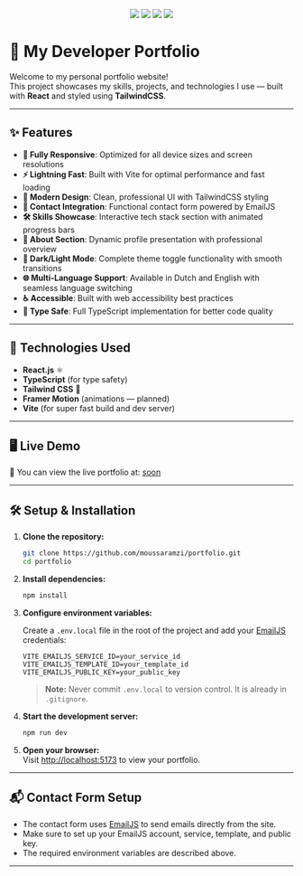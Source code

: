 <p align="center">
  <img src="https://img.shields.io/badge/React-20232A?style=for-the-badge&logo=react&logoColor=61DAFB" />
  <img src="https://img.shields.io/badge/TailwindCSS-0EA5E9?style=for-the-badge&logo=tailwindcss&logoColor=white" />
  <img src="https://img.shields.io/badge/TypeScript-3178C6?style=for-the-badge&logo=typescript&logoColor=white" />
  <img src="https://img.shields.io/badge/Vite-646CFF?style=for-the-badge&logo=vite&logoColor=white" />
</p>

# 🚀 My Developer Portfolio

Welcome to my personal portfolio website!  
This project showcases my skills, projects, and technologies I use — built with **React** and styled using **TailwindCSS**.

---

## ✨ Features

- **📱 Fully Responsive**: Optimized for all device sizes and screen resolutions
- **⚡ Lightning Fast**: Built with Vite for optimal performance and fast loading
- **🎨 Modern Design**: Clean, professional UI with TailwindCSS styling
- **📧 Contact Integration**: Functional contact form powered by EmailJS
- **🛠 Skills Showcase**: Interactive tech stack section with animated progress bars
- **📄 About Section**: Dynamic profile presentation with professional overview
- **🌙 Dark/Light Mode**: Complete theme toggle functionality with smooth transitions
- **🌐 Multi-Language Support**: Available in Dutch and English with seamless language switching
- **♿ Accessible**: Built with web accessibility best practices
- **🔧 Type Safe**: Full TypeScript implementation for better code quality

---

## 🧰 Technologies Used

- **React.js** ⚛️
- **TypeScript** (for type safety)
- **Tailwind CSS** 🎨
- **Framer Motion** (animations — planned)
- **Vite** (for super fast build and dev server)

---

## 🖥️ Live Demo

🚀 You can view the live portfolio at: [soon](https://chromedino.com/)

---

## 🛠️ Setup & Installation

1. **Clone the repository:**
   ```bash
   git clone https://github.com/moussaramzi/portfolio.git
   cd portfolio
   ```

2. **Install dependencies:**
   ```bash
   npm install
   ```

3. **Configure environment variables:**

   Create a `.env.local` file in the root of the project and add your [EmailJS](https://www.emailjs.com/) credentials:
   ```env
   VITE_EMAILJS_SERVICE_ID=your_service_id
   VITE_EMAILJS_TEMPLATE_ID=your_template_id
   VITE_EMAILJS_PUBLIC_KEY=your_public_key
   ```

   > **Note:** Never commit `.env.local` to version control. It is already in `.gitignore`.

4. **Start the development server:**
   ```bash
   npm run dev
   ```

5. **Open your browser:**  
   Visit [http://localhost:5173](http://localhost:5173) to view your portfolio.

---

## 📬 Contact Form Setup

- The contact form uses [EmailJS](https://www.emailjs.com/) to send emails directly from the site.
- Make sure to set up your EmailJS account, service, template, and public key.
- The required environment variables are described above.

---


